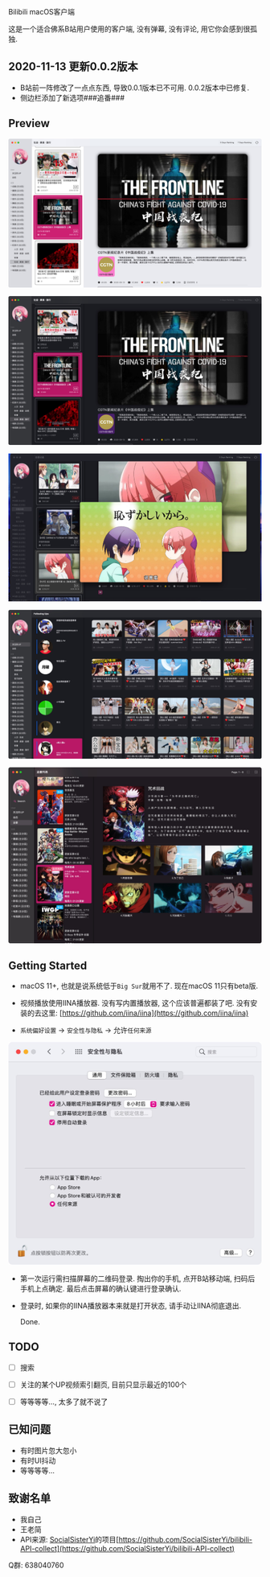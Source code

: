Bilibili macOS客户端

这是一个适合佛系B站用户使用的客户端, 没有弹幕, 没有评论, 用它你会感到很孤独.


## 2020-11-13 更新0.0.2版本

- B站前一阵修改了一点点东西, 导致0.0.1版本已不可用. 0.0.2版本中已修复.
- 侧边栏添加了新选项###追番###


## Preview



![Light](./thumbs/01.jpg)

![Dark](./thumbs/02.jpg)

![Play](./thumbs/03.jpg)

![关注](./thumbs/04.jpg)

![追番](./thumbs/bangumiFollowing.jpg)




## Getting Started

- macOS 11+, 也就是说系统低于`Big Sur`就用不了. 现在macOS 11只有beta版.

- 视频播放使用IINA播放器. 没有写内置播放器, 这个应该普遍都装了吧. 没有安装的去这里: [https://github.com/iina/iina](https://github.com/iina/iina)

- `系统偏好设置`  -> `安全性与隐私`  ->  允许`任何来源`

![system](./thumbs/system.jpg)


- 第一次运行需扫描屏幕的二维码登录. 掏出你的手机, 点开B站移动端, 扫码后手机上点确定. 最后点击屏幕的确认键进行登录确认.

- 登录时, 如果你的IINA播放器本来就是打开状态, 请手动让IINA彻底退出.

  

  Done.



## TODO

- [ ] 搜索
- [ ] 关注的某个UP视频索引翻页, 目前只显示最近的100个
- [ ] 等等等等..., 太多了就不说了


## 已知问题

- 有时图片忽大忽小
- 有时UI抖动
- 等等等等...



## 致谢名单

- 我自己
- 王老简
- API来源: [SocialSisterYi](https://github.com/SocialSisterYi)的项目[https://github.com/SocialSisterYi/bilibili-API-collect](https://github.com/SocialSisterYi/bilibili-API-collect)

Q群: 638040760